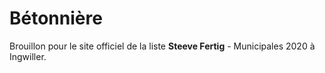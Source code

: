# Bétonnière
Brouillon pour le site officiel de la liste **Steeve Fertig** - Municipales 2020 à Ingwiller.